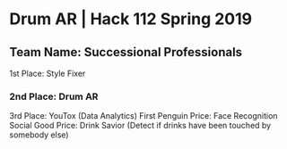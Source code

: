 # Drum AR | Hack 112 Spring 2019
## Team Name: Successional Professionals

1st Place: Style Fixer
### 2nd Place: Drum AR
3rd Place: YouTox (Data Analytics)
First Penguin Price: Face Recognition
Social Good Price: Drink Savior (Detect if drinks have been touched by somebody else)
